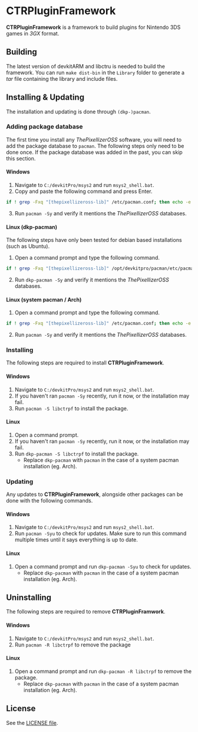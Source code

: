 # CTRPluginFramework
**CTRPluginFramework** is a framework to build plugins for Nintendo 3DS games in *3GX* format.

## Building
The latest version of devkitARM and libctru is needed to build the framework. You can run `make dist-bin` in the `Library` folder to generate a *tar* file containing the library and include files.

## Installing & Updating
The installation and updating is done through `(dkp-)pacman`.

### Adding package database
The first time you install any *ThePixellizerOSS* software, you will need to add the package database to `pacman`. The following steps only need to be done once. If the package database was added in the past, you can skip this section.

#### Windows
1. Navigate to `C:/devkitPro/msys2` and run `msys2_shell.bat`.
2. Copy and paste the following command and press Enter.
```sh
if ! grep -Fxq "[thepixellizeross-lib]" /etc/pacman.conf; then echo -e "\n[thepixellizeross-lib]\nServer = https://thepixellizeross.gitlab.io/packages/any\nSigLevel = Optional" | tee -a /etc/pacman.conf > /dev/null; fi; if ! grep -Fxq "[thepixellizeross-win]" /etc/pacman.conf; then echo -e "\n[thepixellizeross-win]\nServer = https://thepixellizeross.gitlab.io/packages/x86_64/win\nSigLevel = Optional" | tee -a /etc/pacman.conf > /dev/null; fi
```
3. Run `pacman -Sy` and verify it mentions the *ThePixellizerOSS* databases.

#### Linux (dkp-pacman)
The following steps have only been tested for debian based installations (such as Ubuntu).

1. Open a command prompt and type the following command.
```sh
if ! grep -Fxq "[thepixellizeross-lib]" /opt/devkitpro/pacman/etc/pacman.conf; then echo -e "\n[thepixellizeross-lib]\nServer = https://thepixellizeross.gitlab.io/packages/any\nSigLevel = Optional" | sudo tee -a /opt/devkitpro/pacman/etc/pacman.conf > /dev/null; fi; if ! grep -Fxq "[thepixellizeross-linux]" /opt/devkitpro/pacman/etc/pacman.conf; then echo -e "\n[thepixellizeross-linux]\nServer = https://thepixellizeross.gitlab.io/packages/x86_64/linux\nSigLevel = Optional" | sudo tee -a /opt/devkitpro/pacman/etc/pacman.conf > /dev/null; fi
```
2. Run `dkp-pacman -Sy` and verify it mentions the *ThePixellizerOSS* databases.

#### Linux (system pacman / Arch)

1. Open a command prompt and type the following command.
```sh
if ! grep -Fxq "[thepixellizeross-lib]" /etc/pacman.conf; then echo -e "\n[thepixellizeross-lib]\nServer = https://thepixellizeross.gitlab.io/packages/any\nSigLevel = Optional" | sudo tee -a /etc/pacman.conf > /dev/null; fi; if ! grep -Fxq "[thepixellizeross-linux]" /etc/pacman.conf; then echo -e "\n[thepixellizeross-linux]\nServer = https://thepixellizeross.gitlab.io/packages/x86_64/linux\nSigLevel = Optional" | sudo tee -a /etc/pacman.conf > /dev/null; fi
```
2. Run `pacman -Sy` and verify it mentions the *ThePixellizerOSS* databases.

### Installing
The following steps are required to install **CTRPluginFramework**.

#### Windows
1. Navigate to `C:/devkitPro/msys2` and run `msys2_shell.bat`.
2. If you haven't ran `pacman -Sy` recently, run it now, or the installation may fail.
3. Run `pacman -S libctrpf` to install the package.

#### Linux
1. Open a command prompt.
2. If you haven't ran `pacman -Sy` recently, run it now, or the installation may fail.
3. Run `dkp-pacman -S libctrpf` to install the package.
    - Replace `dkp-pacman` with `pacman` in the case of a system pacman installation (eg. Arch).

### Updating
Any updates to **CTRPluginFramework**, alongside other packages can be done with the following commands.

#### Windows
1. Navigate to `C:/devkitPro/msys2` and run `msys2_shell.bat`.
2. Run `pacman -Syu` to check for updates. Make sure to run this command multiple times until it says everything is up to date.

#### Linux
1. Open a command prompt and run `dkp-pacman -Syu` to check for updates.
    - Replace `dkp-pacman` with `pacman` in the case of a system pacman installation (eg. Arch).

## Uninstalling
The following steps are required to remove **CTRPluginFramwork**.

#### Windows
1. Navigate to `C:/devkitPro/msys2` and run `msys2_shell.bat`.
2. Run `pacman -R libctrpf` to remove the package

#### Linux
1. Open a command prompt and run `dkp-pacman -R libctrpf` to remove the package.
    - Replace `dkp-pacman` with `pacman` in the case of a system pacman installation (eg. Arch).

## License
See the [LICENSE file](LICENSE.txt).
